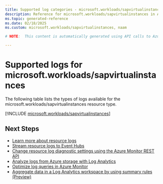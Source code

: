 ```yaml
---
title: Supported log categories - microsoft.workloads/sapvirtualinstances
description: Reference for microsoft.workloads/sapvirtualinstances in Azure Monitor Logs.
ms.topic: generated-reference
ms.date: 02/18/2025
ms.custom: microsoft.workloads/sapvirtualinstances, naam

# NOTE:  This content is automatically generated using API calls to Azure. Any edits made on these files will be overwritten in the next run of the script. 

---
```





# Supported logs for microsoft.workloads/sapvirtualinstances  
The following table lists the types of logs available for the microsoft.workloads/sapvirtualinstances resource type.
  

  
[!INCLUDE [microsoft.workloads/sapvirtualinstances](~/reusable-content/ce-skilling/azure/includes/azure-monitor/reference/logs/microsoft-workloads-sapvirtualinstances-logs-include.md)]  
  

## Next Steps

* [Learn more about resource logs](/azure/azure-monitor/essentials/platform-logs-overview)
* [Stream resource logs to Event Hubs](/azure/azure-monitor/essentials/resource-logs#send-to-azure-event-hubs)
* [Change resource log diagnostic settings using the Azure Monitor REST API](/rest/api/monitor/diagnosticsettings)
* [Analyze logs from Azure storage with Log Analytics](/azure/azure-monitor/essentials/resource-logs#send-to-log-analytics-workspace)
* [Optimize log queries in Azure Monitor](/azure/azure-monitor/logs/query-optimization)
* [Aggregate data in a Log Analytics workspace by using summary rules (Preview)](/azure/azure-monitor/logs/summary-rules)